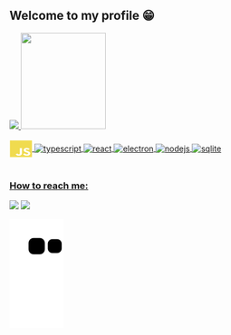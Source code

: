## Welcome to my profile 😁

 <div>
   <a href="https://github.com/GustaDaHora">
   <img height="170em" src="https://github-readme-stats-sigma-five.vercel.app/api?username=GustaDaHora&show_icons=true&theme=merko&include_all_commits=true&count_private=true"/>
   <img width="150rem" height="170em" src="https://github-readme-stats-sigma-five.vercel.app/api/top-langs/?username=GustaDaHora&layout=compact&langs_count=6&theme=merko"/>
</div>
    
<div style="display: inline_block"><br>
  <img align="center" alt="Js" height="30" width="40" src="https://raw.githubusercontent.com/devicons/devicon/master/icons/javascript/javascript-plain.svg">
  <img align="center" alt="typescript" height="30" width="40" src="https://cdn.jsdelivr.net/gh/devicons/devicon/icons/typescript/typescript-original.svg">
<img align="center" alt="react" height="30" width="40" src="https://cdn.jsdelivr.net/gh/devicons/devicon/icons/react/react-original.svg" />
<img align="center" alt="electron" height="30" width="40" src="https://cdn.jsdelivr.net/gh/devicons/devicon/icons/electron/electron-original.svg">
<img align="center" alt="nodejs" height="30" width="40" src="https://cdn.jsdelivr.net/gh/devicons/devicon/icons/nodejs/nodejs-original.svg" />
<img align="center" alt="sqlite" height="30" width="40" src="https://cdn.jsdelivr.net/gh/devicons/devicon/icons/sqlite/sqlite-original.svg" />
</div>
 <br>
 
  ### How to reach me:
 
<div> 
  <a href = "mailto:gustadahora68@gmail.com" target="_blank"><img src="https://img.shields.io/badge/-Gmail-%23333?style=for-the-badge&logo=gmail&logoColor=white"></a>
  <a href="https://www.linkedin.com/in/gustavo-dahora/" target="_blank"><img src="https://img.shields.io/badge/-LinkedIn-%230077B5?style=for-the-badge&logo=linkedin&logoColor=white"></a> 
 
  ![Snake animation](https://github.com/GustaDaHora/GustaDaHora/blob/output/github-contribution-grid-snake.svg)

</div>
